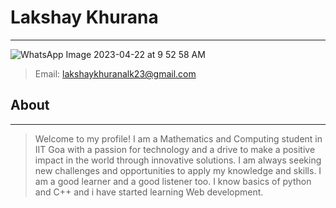 # Lakshay Khurana
---

![WhatsApp Image 2023-04-22 at 9 52 58 AM](https://user-images.githubusercontent.com/129145319/233762428-55a114d0-d644-4ddb-b6ac-1413f4833324.jpeg)

> Email: <lakshaykhuranalk23@gmail.com> 

## **About**

---

> Welcome to my profile! I am a Mathematics and Computing student in IIT Goa with a passion for technology and a drive to make a positive impact in the world through innovative solutions.
> I am always seeking new challenges and opportunities to apply my knowledge and skills.
> I am a good learner and a good listener too.
> I know basics of python and C++ and i have started learning Web development.
